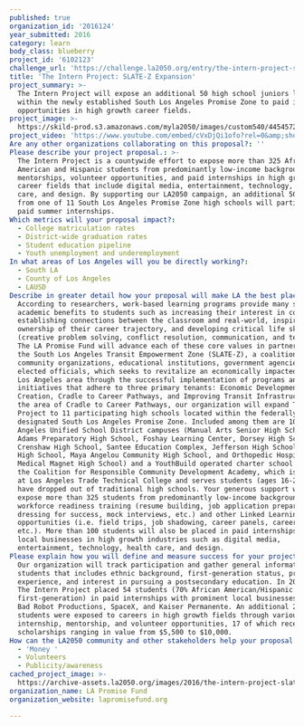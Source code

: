 ```yaml
---
published: true
organization_id: '2016124'
year_submitted: 2016
category: learn
body_class: blueberry
project_id: '6102123'
challenge_url: 'https://challenge.la2050.org/entry/the-intern-project-slate-z-expansion'
title: 'The Intern Project: SLATE-Z Expansion'
project_summary: >-
  The Intern Project will expose an additional 50 high school juniors located
  within the newly established South Los Angeles Promise Zone to paid internship
  opportunities in high growth career fields.
project_image: >-
  https://skild-prod.s3.amazonaws.com/myla2050/images/custom540/4454572955741-team91.png
project_video: 'https://www.youtube.com/embed/cVxDjQi1ofo?rel=0&amp;showinfo=0'
Are any other organizations collaborating on this proposal?: ''
Please describe your project proposal.: >-
  The Intern Project is a countywide effort to expose more than 325 African
  American and Hispanic students from predominantly low-income backgrounds to
  mentorships, volunteer opportunities, and paid internships in high growth
  career fields that include digital media, entertainment, technology, health
  care, and design. By supporting our LA2050 campaign, an additional 50 students
  from one of 11 South Los Angeles Promise Zone high schools will participate in
  paid summer internships.
Which metrics will your proposal impact?​:
  - College matriculation rates
  - District-wide graduation rates
  - Student education pipeline
  - Youth unemployment and underemployment
In what areas of Los Angeles will you be directly working?:
  - South LA
  - County of Los Angeles
  - LAUSD
Describe in greater detail how your proposal will make LA the best place.: >-
  According to researchers, work-based learning programs provide many social and
  academic benefits to students such as increasing their interest in college,
  establishing connections between the classroom and real-world, inspiring
  ownership of their career trajectory, and developing critical life skills
  (creative problem solving, conflict resolution, communication, and teamwork).
  The LA Promise Fund will advance each of these core values in partnership with
  the South Los Angeles Transit Empowerment Zone (SLATE-Z), a coalition of
  community organizations, educational institutions, government agencies, and
  elected officials, which seeks to revitalize an economically impacted South
  Los Angeles area through the successful implementation of programs and
  initiatives that adhere to three primary tenants: Economic Development and Job
  Creation, Cradle to Career Pathways, and Improving Transit Infrastructure. In
  the area of Cradle to Career Pathways, our organization will expand The Intern
  Project to 11 participating high schools located within the federally
  designated South Los Angeles Promise Zone. Included among them are 10 Los
  Angeles Unified School District campuses (Manual Arts Senior High School, West
  Adams Preparatory High School, Foshay Learning Center, Dorsey High School,
  Crenshaw High School, Santee Education Complex, Jefferson High School, Fremont
  High School, Maya Angelou Community High School, and Orthopedic Hospital
  Medical Magnet High School) and a YouthBuild operated charter school known as
  the Coalition for Responsible Community Development Academy, which is located
  at Los Angeles Trade Technical College and serves students (ages 16-24) who
  have dropped out of traditional high schools. Your generous support will help
  expose more than 325 students from predominantly low-income backgrounds to
  workforce readiness training (resume building, job application preparation,
  dressing for success, mock interviews, etc.) and other Linked Learning
  opportunities (i.e. field trips, job shadowing, career panels, career fair,
  etc.). More than 100 students will also be placed in paid internships with
  local businesses in high growth industries such as digital media,
  entertainment, technology, health care, and design.
Please explain how you will define and measure success for your project.​: >-
  Our organization will track participation and gather general information about
  students that includes ethnic background, first-generation status, prior work
  experience, and interest in pursuing a postsecondary education. In 2015-2016,
  The Intern Project placed 54 students (70% African American/Hispanic and 30%
  first-generation) in paid internships with prominent local businesses such as
  Bad Robot Productions, SpaceX, and Kaiser Permanente. An additional 200
  students were exposed to careers in high growth fields through various
  internship, mentorship, and volunteer opportunities, 17 of which received
  scholarships ranging in value from $5,500 to $10,000.
How can the LA2050 community and other stakeholders help your proposal succeed?:
  - 'Money '
  - Volunteers
  - Publicity/awareness
cached_project_image: >-
  https://archive-assets.la2050.org/images/2016/the-intern-project-slate-z-expansion/skild-prod.s3.amazonaws.com/myla2050/images/custom540/4454572955741-team91.png
organization_name: LA Promise Fund
organization_website: lapromisefund.org

---
```

